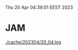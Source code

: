 Thu 20 Apr 04:39:01 EEST 2023
# JAM
<a href='./cache/202304/20_04.log'>./cache/202304/20_04.log</a>
